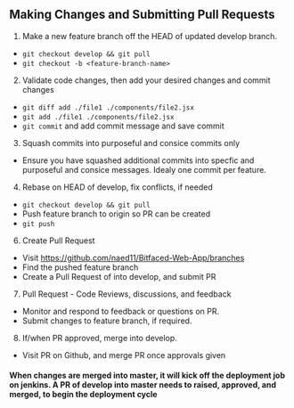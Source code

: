 ## Making Changes and Submitting Pull Requests

1. Make a new feature branch off the HEAD of updated develop branch.
  - `git checkout develop && git pull`
  - `git checkout -b <feature-branch-name>`
2. Validate code changes, then add your desired changes and commit changes
  - `git diff add ./file1 ./components/file2.jsx`
  - `git add ./file1 ./components/file2.jsx`
  - `git commit` and add commit message and save commit
3. Squash commits into purposeful and consice commits only
  - Ensure you have squashed additional commits into specfic and purposeful and consice messages. Idealy one commit per feature.
4. Rebase on HEAD of develop, fix conflicts, if needed
  - `git checkout develop && git pull`
  - Push feature branch to origin so PR can be created
  - `git push`
6. Create Pull Request
  - Visit https://github.com/naed11/Bitfaced-Web-App/branches 
  - Find the pushed feature branch
  - Create a Pull Request of <feature-branch-name> into develop, and submit PR
7. Pull Request - Code Reviews, discussions, and feedback
  - Monitor and respond to feedback or questions on PR.
  - Submit changes to feature branch, if required.
8. If/when PR approved, merge into develop.
  - Visit PR on Github, and merge PR once approvals given

#### When changes are merged into master, it will kick off the deployment job on jenkins. A PR of develop into master needs to raised, approved, and merged, to begin the deployment cycle
